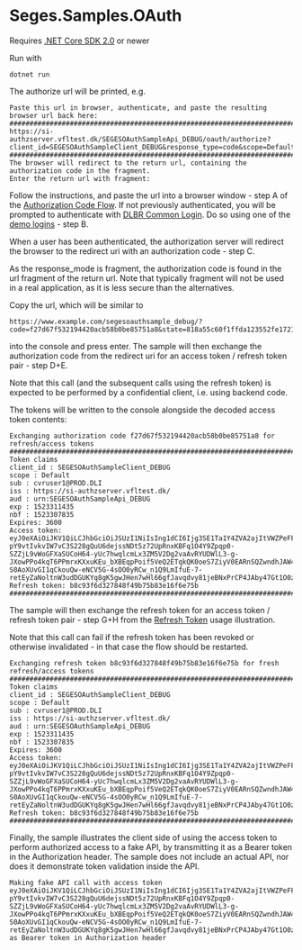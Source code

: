 # Seges.Samples.OAuth
Requires [.NET Core SDK 2.0](https://www.microsoft.com/net/download/windows) or newer

Run with

`dotnet run`

The authorize url will be printed, e.g.

```
Paste this url in browser, authenticate, and paste the resulting browser url back here:
####################################################################################
https://si-authzserver.vfltest.dk/SEGESOAuthSampleApi_DEBUG/oauth/authorize?client_id=SEGESOAuthSampleClient_DEBUG&response_type=code&scope=Default&redirect_uri=https%3A%2F%2Fwww.example.com%2Fsegesoauthsample_debug%2F&state=818a55c60f1ffda123552fe17211cd940bf6372d1f15b7a550ce115cc1546c08&nonce=2aed3227960134662e03bb4a98790f9542ea3ff772af924784f030332aef6f96&response_mode=fragment
####################################################################################
The browser will redirect to the return url, containing the authorization code in the fragment.
Enter the return url with fragment:
```
Follow the instructions, and paste the url into a browser window - step A of the [Authorization Code Flow](https://tools.ietf.org/html/rfc6749#section-4.1). 
If not previously authenticated, you will be prompted to authenticate with [DLBR Common Login](https://confluence.seges.dk/display/PUB/DLBR+Common+Login).
Do so using one of the [demo logins](https://confluence.seges.dk/display/PUB/Demo+Logins) - step B. 


When a user has been authenticated, the authorization server will redirect the browser to the redirect uri with an authorization code - step C.

As the response_mode is fragment, the authorization code is found in the url fragment of the return url. Note that typically fragment will not be used in a real application, as it is less secure than the alternatives.

Copy the url, which will be similar to
```
https://www.example.com/segesoauthsample_debug/?code=f27d67f532194420acb58b0be85751a8&state=818a55c60f1ffda123552fe17211cd940bf6372d1f15b7a550ce115cc1546c08
```
into the console and press enter.
The sample will then exchange the authorization code from the redirect uri for an access token / refresh token pair - step D+E. 

Note that this call (and the subsequent calls using the refresh token) is expected to be performed by a confidential client, i.e. using backend code. 

The tokens will be written to the console alongside the decoded access token contents:
```
Exchanging authorization code f27d67f532194420acb58b0be85751a8 for refresh/access tokens
####################################################################################
Token claims
client_id : SEGESOAuthSampleClient_DEBUG
scope : Default
sub : cvruser1@PROD.DLI
iss : https://si-authzserver.vfltest.dk/
aud : urn:SEGESOAuthSampleApi_DEBUG
exp : 1523311435
nbf : 1523307835
Expires: 3600
Access token: eyJ0eXAiOiJKV1QiLCJhbGciOiJSUzI1NiIsIng1dCI6Ijg3SE1Ta1Y4ZVA2ajItVWZPeFFiZzlGS29ldyJ9.eyJjbGllbnRfaWQiOiJTRUdFU09BdXRoU2FtcGxlQ2xpZW50X0RFQlVHIiwic2NvcGUiOiJEZWZhdWx0Iiwic3ViIjoiY3ZydXNlcjFAUFJPRC5ETEkiLCJpc3MiOiJodHRwczovL3NpLWF1dGh6c2VydmVyLnZmbHRlc3QuZGsvIiwiYXVkIjoidXJuOlNFR0VTT0F1dGhTYW1wbGVBcGlfREVCVUciLCJleHAiOjE1MjMzMTE0MzUsIm5iZiI6MTUyMzMwNzgzNX0.Zu4W1asyCR_a2-pY9vtIvkvIW7vC3S228gQuU6dejssNDt5z72UpRnxKBFq1O4Y9Zpqp0-SZZjL9vWoGFXaSUCoH64-yUc7hwqlcmLx3ZM5V2Dg2vaAvRYUDWlL3-g-JXowPPo4kqT6PPmrxKXxuKEu_bXBEqpPoif5VeQ2ETqkQK0oeS7ZiyV0EARnSQZwndhJAW4rA9yPQbv0_Vu6sdTJXrWU40-S0AoXUvGI1qCkouQw-eNCV5G-4sOO0yRCw_n1Q9LmIfuE-7-retEyZaNoltnW3udDGUKYq8gK5gwJHen7wHl66gfJavqdvy81jeBNxPrCP4JAby47Gt1O0zA
Refresh token: b8c93f6d327848f49b75b83e16f6e75b
####################################################################################
```
The sample will then exchange the refresh token for an access token / refresh token pair - step G+H from the [Refresh Token](https://tools.ietf.org/html/rfc6749#section-1.5) usage illustration.

Note that this call can fail if the refresh token has been revoked or otherwise invalidated - in that case the flow should be restarted.
```
Exchanging refresh token b8c93f6d327848f49b75b83e16f6e75b for fresh refresh/access tokens
####################################################################################
Token claims
client_id : SEGESOAuthSampleClient_DEBUG
scope : Default
sub : cvruser1@PROD.DLI
iss : https://si-authzserver.vfltest.dk/
aud : urn:SEGESOAuthSampleApi_DEBUG
exp : 1523311435
nbf : 1523307835
Expires: 3600
Access token: eyJ0eXAiOiJKV1QiLCJhbGciOiJSUzI1NiIsIng1dCI6Ijg3SE1Ta1Y4ZVA2ajItVWZPeFFiZzlGS29ldyJ9.eyJjbGllbnRfaWQiOiJTRUdFU09BdXRoU2FtcGxlQ2xpZW50X0RFQlVHIiwic2NvcGUiOiJEZWZhdWx0Iiwic3ViIjoiY3ZydXNlcjFAUFJPRC5ETEkiLCJpc3MiOiJodHRwczovL3NpLWF1dGh6c2VydmVyLnZmbHRlc3QuZGsvIiwiYXVkIjoidXJuOlNFR0VTT0F1dGhTYW1wbGVBcGlfREVCVUciLCJleHAiOjE1MjMzMTE0MzUsIm5iZiI6MTUyMzMwNzgzNX0.Zu4W1asyCR_a2-pY9vtIvkvIW7vC3S228gQuU6dejssNDt5z72UpRnxKBFq1O4Y9Zpqp0-SZZjL9vWoGFXaSUCoH64-yUc7hwqlcmLx3ZM5V2Dg2vaAvRYUDWlL3-g-JXowPPo4kqT6PPmrxKXxuKEu_bXBEqpPoif5VeQ2ETqkQK0oeS7ZiyV0EARnSQZwndhJAW4rA9yPQbv0_Vu6sdTJXrWU40-S0AoXUvGI1qCkouQw-eNCV5G-4sOO0yRCw_n1Q9LmIfuE-7-retEyZaNoltnW3udDGUKYq8gK5gwJHen7wHl66gfJavqdvy81jeBNxPrCP4JAby47Gt1O0zA
Refresh token: b8c93f6d327848f49b75b83e16f6e75b
####################################################################################
```
Finally, the sample illustrates the client side of using the access token to perform authorized access to a fake API, by transmitting it as a Bearer token in the Authorization header. The sample does not include an actual API, nor does it demonstrate token validation inside the API.
```
Making fake API call with access token eyJ0eXAiOiJKV1QiLCJhbGciOiJSUzI1NiIsIng1dCI6Ijg3SE1Ta1Y4ZVA2ajItVWZPeFFiZzlGS29ldyJ9.eyJjbGllbnRfaWQiOiJTRUdFU09BdXRoU2FtcGxlQ2xpZW50X0RFQlVHIiwic2NvcGUiOiJEZWZhdWx0Iiwic3ViIjoiY3ZydXNlcjFAUFJPRC5ETEkiLCJpc3MiOiJodHRwczovL3NpLWF1dGh6c2VydmVyLnZmbHRlc3QuZGsvIiwiYXVkIjoidXJuOlNFR0VTT0F1dGhTYW1wbGVBcGlfREVCVUciLCJleHAiOjE1MjMzMTE0MzUsIm5iZiI6MTUyMzMwNzgzNX0.Zu4W1asyCR_a2-pY9vtIvkvIW7vC3S228gQuU6dejssNDt5z72UpRnxKBFq1O4Y9Zpqp0-SZZjL9vWoGFXaSUCoH64-yUc7hwqlcmLx3ZM5V2Dg2vaAvRYUDWlL3-g-JXowPPo4kqT6PPmrxKXxuKEu_bXBEqpPoif5VeQ2ETqkQK0oeS7ZiyV0EARnSQZwndhJAW4rA9yPQbv0_Vu6sdTJXrWU40-S0AoXUvGI1qCkouQw-eNCV5G-4sOO0yRCw_n1Q9LmIfuE-7-retEyZaNoltnW3udDGUKYq8gK5gwJHen7wHl66gfJavqdvy81jeBNxPrCP4JAby47Gt1O0zA as Bearer token in Authorization header
```

